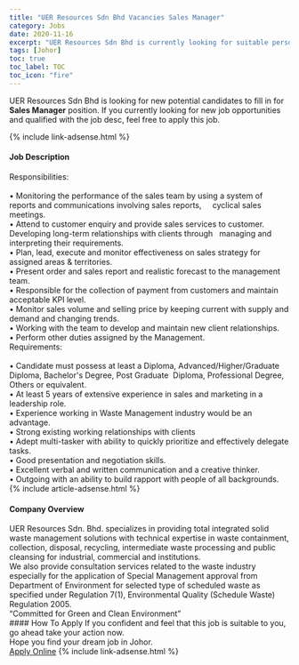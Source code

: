 ```yaml
---
title: "UER Resources Sdn Bhd Vacancies Sales Manager" 
category: Jobs 
date: 2020-11-16 
excerpt: "UER Resources Sdn Bhd is currently looking for suitable person to fill in the Sales Manager which positioned at Johor" 
tags: [Johor] 
toc: true 
toc_label: TOC 
toc_icon: "fire" 
--- 
```


<p>UER Resources Sdn Bhd is looking for new potential candidates to fill in for <b>Sales Manager</b> position. If you currently looking for new job opportunities and qualified with the job desc, feel free to apply this job.
</p>{% include link-adsense.html %} 
<div><div><div><h4>Job Description</h4></div></div><div><div><span><div><div><div>Responsibilities:</div><div><br>&#8226; Monitoring the performance of the sales team by using a system of reports and communications involving sales reports,&#160; &#160; &#160;cyclical sales meetings.<br>&#8226; Attend to customer enquiry and provide sales services to customer. Developing long-term relationships with clients through&#160; &#160;managing and interpreting their requirements.<br>&#8226; Plan, lead, execute and monitor effectiveness on sales strategy for assigned areas &amp; territories.<br>&#8226; Present order and sales report and realistic forecast to the management team.<br>&#8226; Responsible for the collection of payment from customers and maintain acceptable KPI level.<br>&#8226; Monitor sales volume and selling price by keeping current with supply and demand and changing trends.<br>&#8226; Working with the team to develop and maintain new client relationships.<br>&#8226; Perform other duties assigned by the Management.</div><div>Requirements:</div><div><br>&#8226; Candidate must possess at least a Diploma, Advanced/Higher/Graduate Diploma, Bachelor's Degree, Post Graduate&#160; Diploma, Professional Degree, Others or equivalent.<br>&#8226; At least 5 years of extensive experience in sales and marketing in a leadership role.<br>&#8226; Experience working in Waste Management industry would be an advantage.<br>&#8226; Strong existing working relationships with clients<br>&#8226; Adept multi-tasker with ability to quickly prioritize and effectively delegate tasks.<br>&#8226; Good presentation and negotiation skills.<br>&#8226; Excellent verbal and written communication and a creative thinker.<br>&#8226; Outgoing with an ability to build rapport with people of all backgrounds.</div></div></div></span></div></div></div> 
{% include article-adsense.html %} 
<div><div><div><h4>Company Overview</h4></div></div><div><div><span><div><div>
	UER Resources Sdn. Bhd. specializes in providing total integrated solid waste management solutions with technical expertise in waste containment, collection, disposal, recycling, intermediate waste processing and public cleansing for industrial, commercial and institutions.</div>
<div>
	We also provide consultation services related to the waste industry especially for the application of Special Management approval from Department of Environment for selected type of scheduled waste as specified under Regulation 7(1), Environmental Quality (Schedule Waste) Regulation 2005.</div>
<div>
	&#8220;Committed for Green and Clean Environment&#8221;</div></div></span></div></div></div> 
#### How To Apply 
If you confident and feel that this job is suitable to you, go ahead take your action now. <br/> 
Hope you find your dream job in Johor. <br/> 
<a href="https://www.jobstreet.com.my/en/job/sales-manager-4424352?jobId=jobstreet-my-job-4424352&sectionRank=20&token=0~23767195-539d-435e-a4e8-c1e0dc4a42eb&fr=SRP%20View%20In%20New%20Ta" class="btn btn--info" target="_blank" rel="nofollow noopenner">Apply Online</a> 
{% include link-adsense.html %} 